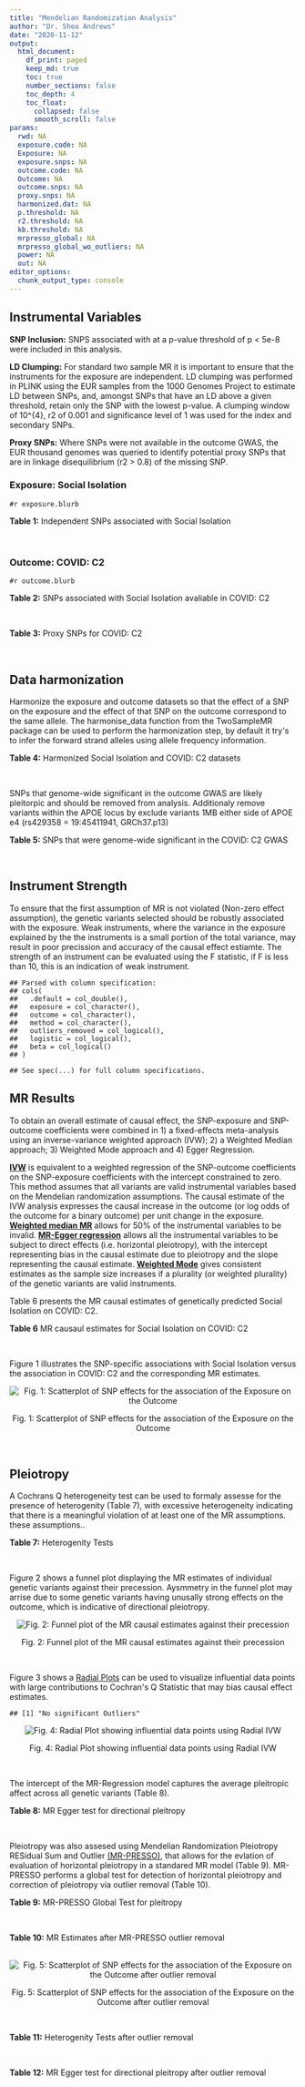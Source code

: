 ```yaml
---
title: "Mendelian Randomization Analysis"
author: "Dr. Shea Andrews"
date: "2020-11-12"
output:
  html_document:
    df_print: paged
    keep_md: true
    toc: true
    number_sections: false
    toc_depth: 4
    toc_float:
      collapsed: false
      smooth_scroll: false
params:
  rwd: NA
  exposure.code: NA
  Exposure: NA
  exposure.snps: NA
  outcome.code: NA
  Outcome: NA
  outcome.snps: NA
  proxy.snps: NA
  harmonized.dat: NA
  p.threshold: NA
  r2.threshold: NA
  kb.threshold: NA
  mrpresso_global: NA
  mrpresso_global_wo_outliers: NA
  power: NA
  out: NA
editor_options:
  chunk_output_type: console
---
```







## Instrumental Variables
**SNP Inclusion:** SNPS associated with at a p-value threshold of p < 5e-8 were included in this analysis.
<br>

**LD Clumping:** For standard two sample MR it is important to ensure that the instruments for the exposure are independent. LD clumping was performed in PLINK using the EUR samples from the 1000 Genomes Project to estimate LD between SNPs, and, amongst SNPs that have an LD above a given threshold, retain only the SNP with the lowest p-value. A clumping window of 10^{4}, r2 of 0.001 and significance level of 1 was used for the index and secondary SNPs.
<br>

**Proxy SNPs:** Where SNPs were not available in the outcome GWAS, the EUR thousand genomes was queried to identify potential proxy SNPs that are in linkage disequilibrium (r2 > 0.8) of the missing SNP.
<br>

### Exposure: Social Isolation
`#r exposure.blurb`
<br>

**Table 1:** Independent SNPs associated with Social Isolation
<div data-pagedtable="false">
  <script data-pagedtable-source type="application/json">
{"columns":[{"label":["SNP"],"name":[1],"type":["chr"],"align":["left"]},{"label":["CHROM"],"name":[2],"type":["dbl"],"align":["right"]},{"label":["POS"],"name":[3],"type":["dbl"],"align":["right"]},{"label":["REF"],"name":[4],"type":["chr"],"align":["left"]},{"label":["ALT"],"name":[5],"type":["chr"],"align":["left"]},{"label":["AF"],"name":[6],"type":["dbl"],"align":["right"]},{"label":["BETA"],"name":[7],"type":["dbl"],"align":["right"]},{"label":["SE"],"name":[8],"type":["dbl"],"align":["right"]},{"label":["Z"],"name":[9],"type":["dbl"],"align":["right"]},{"label":["P"],"name":[10],"type":["dbl"],"align":["right"]},{"label":["N"],"name":[11],"type":["dbl"],"align":["right"]},{"label":["TRAIT"],"name":[12],"type":["chr"],"align":["left"]}],"data":[{"1":"rs6430286","2":"2","3":"148834364","4":"G","5":"A","6":"0.423798","7":"-0.0116104","8":"0.00207269","9":"-5.60161","10":"2.124e-08","11":"452302","12":"Social_Isolation"},{"1":"rs74338595","2":"2","3":"212749786","4":"T","5":"C","6":"0.289914","7":"-0.0131836","8":"0.00225741","9":"-5.84016","10":"5.215e-09","11":"452302","12":"Social_Isolation"},{"1":"rs4465966","2":"3","3":"82009703","4":"A","5":"G","6":"0.570762","7":"-0.0122513","8":"0.00206930","9":"-5.92049","10":"3.210e-09","11":"452302","12":"Social_Isolation"},{"1":"rs30266","2":"5","3":"103972357","4":"G","5":"A","6":"0.328420","7":"0.0122519","8":"0.00218090","9":"5.61782","10":"1.934e-08","11":"452302","12":"Social_Isolation"},{"1":"rs2069117","2":"5","3":"152244551","4":"A","5":"C","6":"0.632457","7":"0.0142595","8":"0.00212437","9":"6.71233","10":"1.915e-11","11":"452302","12":"Social_Isolation"},{"1":"rs10456089","2":"6","3":"11959836","4":"G","5":"A","6":"0.079416","7":"-0.0217495","8":"0.00378804","9":"-5.74162","10":"9.377e-09","11":"452302","12":"Social_Isolation"},{"1":"rs7770860","2":"6","3":"131186393","4":"T","5":"C","6":"0.373251","7":"0.0128998","8":"0.00211764","9":"6.09156","10":"1.118e-09","11":"452302","12":"Social_Isolation"},{"1":"rs773020","2":"9","3":"77768122","4":"G","5":"A","6":"0.899908","7":"0.0205988","8":"0.00341273","9":"6.03587","10":"1.581e-09","11":"452302","12":"Social_Isolation"},{"1":"rs10992800","2":"9","3":"96373818","4":"G","5":"A","6":"0.397116","7":"-0.0155114","8":"0.00209327","9":"-7.41016","10":"1.261e-13","11":"452302","12":"Social_Isolation"},{"1":"rs11605348","2":"11","3":"47606483","4":"G","5":"A","6":"0.350304","7":"-0.0121724","8":"0.00214695","9":"-5.66963","10":"1.431e-08","11":"452302","12":"Social_Isolation"},{"1":"rs1966836","2":"11","3":"57982229","4":"A","5":"G","6":"0.711208","7":"-0.0130414","8":"0.00226001","9":"-5.77051","10":"7.903e-09","11":"452302","12":"Social_Isolation"},{"1":"rs62085660","2":"17","3":"66097739","4":"C","5":"G","6":"0.742566","7":"-0.0142656","8":"0.00234261","9":"-6.08963","10":"1.132e-09","11":"452302","12":"Social_Isolation"},{"1":"rs613872","2":"18","3":"53210302","4":"G","5":"T","6":"0.826351","7":"0.0227670","8":"0.00270385","9":"8.42021","10":"3.758e-17","11":"452302","12":"Social_Isolation"},{"1":"rs1022688","2":"20","3":"47648856","4":"G","5":"A","6":"0.330232","7":"0.0129423","8":"0.00217785","9":"5.94267","10":"2.804e-09","11":"452302","12":"Social_Isolation"},{"1":"rs495146","2":"20","3":"48130328","4":"C","5":"T","6":"0.250050","7":"0.0129730","8":"0.00236522","9":"5.48491","10":"4.137e-08","11":"452302","12":"Social_Isolation"}],"options":{"columns":{"min":{},"max":[10]},"rows":{"min":[10],"max":[10]},"pages":{}}}
  </script>
</div>
<br>

### Outcome: COVID: C2
`#r outcome.blurb`
<br>

**Table 2:** SNPs associated with Social Isolation avaliable in COVID: C2
<div data-pagedtable="false">
  <script data-pagedtable-source type="application/json">
{"columns":[{"label":["SNP"],"name":[1],"type":["chr"],"align":["left"]},{"label":["CHROM"],"name":[2],"type":["dbl"],"align":["right"]},{"label":["POS"],"name":[3],"type":["dbl"],"align":["right"]},{"label":["REF"],"name":[4],"type":["chr"],"align":["left"]},{"label":["ALT"],"name":[5],"type":["chr"],"align":["left"]},{"label":["AF"],"name":[6],"type":["dbl"],"align":["right"]},{"label":["BETA"],"name":[7],"type":["dbl"],"align":["right"]},{"label":["SE"],"name":[8],"type":["dbl"],"align":["right"]},{"label":["Z"],"name":[9],"type":["dbl"],"align":["right"]},{"label":["P"],"name":[10],"type":["dbl"],"align":["right"]},{"label":["N"],"name":[11],"type":["dbl"],"align":["right"]},{"label":["TRAIT"],"name":[12],"type":["chr"],"align":["left"]}],"data":[{"1":"rs6430286","2":"2","3":"148834364","4":"G","5":"A","6":"0.4092","7":"0.0247680","8":"0.015585","9":"1.5892204","10":"0.1120","11":"926803","12":"covid_vs._population__eur_wo_ukbb"},{"1":"rs74338595","2":"2","3":"212749786","4":"T","5":"C","6":"0.2785","7":"0.0083675","8":"0.018732","9":"0.4466955","10":"0.6551","11":"916747","12":"covid_vs._population__eur_wo_ukbb"},{"1":"rs4465966","2":"3","3":"82009703","4":"A","5":"G","6":"0.5711","7":"0.0106460","8":"0.015460","9":"0.6886158","10":"0.4910","11":"926803","12":"covid_vs._population__eur_wo_ukbb"},{"1":"rs30266","2":"5","3":"103972357","4":"G","5":"A","6":"0.3076","7":"-0.0115280","8":"0.017932","9":"-0.6428731","10":"0.5203","11":"917019","12":"covid_vs._population__eur_wo_ukbb"},{"1":"rs2069117","2":"5","3":"152244551","4":"A","5":"C","6":"0.6325","7":"-0.0193840","8":"0.017085","9":"-1.1345625","10":"0.2566","11":"917983","12":"covid_vs._population__eur_wo_ukbb"},{"1":"rs10456089","2":"6","3":"11959836","4":"G","5":"A","6":"0.1047","7":"0.0071449","8":"0.033373","9":"0.2140922","10":"0.8305","11":"916747","12":"covid_vs._population__eur_wo_ukbb"},{"1":"rs7770860","2":"6","3":"131186393","4":"T","5":"C","6":"0.4073","7":"-0.0058413","8":"0.016314","9":"-0.3580544","10":"0.7203","11":"787554","12":"covid_vs._population__eur_wo_ukbb"},{"1":"rs773020","2":"9","3":"77768122","4":"G","5":"A","6":"0.9008","7":"0.0214700","8":"0.029599","9":"0.7253623","10":"0.4682","11":"914562","12":"covid_vs._population__eur_wo_ukbb"},{"1":"rs10992800","2":"9","3":"96373818","4":"G","5":"A","6":"0.4227","7":"-0.0062546","8":"0.015811","9":"-0.3955854","10":"0.6924","11":"926803","12":"covid_vs._population__eur_wo_ukbb"},{"1":"rs11605348","2":"11","3":"47606483","4":"G","5":"A","6":"0.3669","7":"-0.0197530","8":"0.017535","9":"-1.1264899","10":"0.2600","11":"917683","12":"covid_vs._population__eur_wo_ukbb"},{"1":"rs1966836","2":"11","3":"57982229","4":"A","5":"G","6":"0.7073","7":"-0.0102350","8":"0.016748","9":"-0.6111177","10":"0.5411","11":"926803","12":"covid_vs._population__eur_wo_ukbb"},{"1":"rs62085660","2":"17","3":"66097739","4":"C","5":"G","6":"0.7251","7":"-0.0052408","8":"0.018906","9":"-0.2772030","10":"0.7816","11":"916747","12":"covid_vs._population__eur_wo_ukbb"},{"1":"rs613872","2":"18","3":"53210302","4":"G","5":"T","6":"0.8376","7":"0.0100140","8":"0.020304","9":"0.4932033","10":"0.6219","11":"927103","12":"covid_vs._population__eur_wo_ukbb"},{"1":"rs1022688","2":"20","3":"47648856","4":"G","5":"A","6":"0.3145","7":"0.0263190","8":"0.017974","9":"1.4642817","10":"0.1431","11":"917681","12":"covid_vs._population__eur_wo_ukbb"},{"1":"rs495146","2":"20","3":"48130328","4":"C","5":"T","6":"0.2476","7":"0.0135140","8":"0.017300","9":"0.7811561","10":"0.4347","11":"926798","12":"covid_vs._population__eur_wo_ukbb"}],"options":{"columns":{"min":{},"max":[10]},"rows":{"min":[10],"max":[10]},"pages":{}}}
  </script>
</div>
<br>

**Table 3:** Proxy SNPs for COVID: C2
<div data-pagedtable="false">
  <script data-pagedtable-source type="application/json">
{"columns":[{"label":["proxy.outcome"],"name":[1],"type":["lgl"],"align":["right"]},{"label":["target_snp"],"name":[2],"type":["lgl"],"align":["right"]},{"label":["proxy_snp"],"name":[3],"type":["lgl"],"align":["right"]},{"label":["ld.r2"],"name":[4],"type":["lgl"],"align":["right"]},{"label":["Dprime"],"name":[5],"type":["lgl"],"align":["right"]},{"label":["ref.proxy"],"name":[6],"type":["lgl"],"align":["right"]},{"label":["alt.proxy"],"name":[7],"type":["lgl"],"align":["right"]},{"label":["CHROM"],"name":[8],"type":["lgl"],"align":["right"]},{"label":["POS"],"name":[9],"type":["lgl"],"align":["right"]},{"label":["ALT.proxy"],"name":[10],"type":["lgl"],"align":["right"]},{"label":["REF.proxy"],"name":[11],"type":["lgl"],"align":["right"]},{"label":["AF"],"name":[12],"type":["lgl"],"align":["right"]},{"label":["BETA"],"name":[13],"type":["lgl"],"align":["right"]},{"label":["SE"],"name":[14],"type":["lgl"],"align":["right"]},{"label":["P"],"name":[15],"type":["lgl"],"align":["right"]},{"label":["N"],"name":[16],"type":["lgl"],"align":["right"]},{"label":["ref"],"name":[17],"type":["lgl"],"align":["right"]},{"label":["alt"],"name":[18],"type":["lgl"],"align":["right"]},{"label":["ALT"],"name":[19],"type":["lgl"],"align":["right"]},{"label":["REF"],"name":[20],"type":["lgl"],"align":["right"]},{"label":["PHASE"],"name":[21],"type":["lgl"],"align":["right"]}],"data":[{"1":"NA","2":"NA","3":"NA","4":"NA","5":"NA","6":"NA","7":"NA","8":"NA","9":"NA","10":"NA","11":"NA","12":"NA","13":"NA","14":"NA","15":"NA","16":"NA","17":"NA","18":"NA","19":"NA","20":"NA","21":"NA"}],"options":{"columns":{"min":{},"max":[10]},"rows":{"min":[10],"max":[10]},"pages":{}}}
  </script>
</div>
<br>

## Data harmonization
Harmonize the exposure and outcome datasets so that the effect of a SNP on the exposure and the effect of that SNP on the outcome correspond to the same allele. The harmonise_data function from the TwoSampleMR package can be used to perform the harmonization step, by default it try's to infer the forward strand alleles using allele frequency information.
<br>

**Table 4:** Harmonized Social Isolation and COVID: C2 datasets
<div data-pagedtable="false">
  <script data-pagedtable-source type="application/json">
{"columns":[{"label":["SNP"],"name":[1],"type":["chr"],"align":["left"]},{"label":["effect_allele.exposure"],"name":[2],"type":["chr"],"align":["left"]},{"label":["other_allele.exposure"],"name":[3],"type":["chr"],"align":["left"]},{"label":["effect_allele.outcome"],"name":[4],"type":["chr"],"align":["left"]},{"label":["other_allele.outcome"],"name":[5],"type":["chr"],"align":["left"]},{"label":["beta.exposure"],"name":[6],"type":["dbl"],"align":["right"]},{"label":["beta.outcome"],"name":[7],"type":["dbl"],"align":["right"]},{"label":["eaf.exposure"],"name":[8],"type":["dbl"],"align":["right"]},{"label":["eaf.outcome"],"name":[9],"type":["dbl"],"align":["right"]},{"label":["remove"],"name":[10],"type":["lgl"],"align":["right"]},{"label":["palindromic"],"name":[11],"type":["lgl"],"align":["right"]},{"label":["ambiguous"],"name":[12],"type":["lgl"],"align":["right"]},{"label":["id.outcome"],"name":[13],"type":["chr"],"align":["left"]},{"label":["chr.outcome"],"name":[14],"type":["dbl"],"align":["right"]},{"label":["pos.outcome"],"name":[15],"type":["dbl"],"align":["right"]},{"label":["se.outcome"],"name":[16],"type":["dbl"],"align":["right"]},{"label":["z.outcome"],"name":[17],"type":["dbl"],"align":["right"]},{"label":["pval.outcome"],"name":[18],"type":["dbl"],"align":["right"]},{"label":["samplesize.outcome"],"name":[19],"type":["dbl"],"align":["right"]},{"label":["outcome"],"name":[20],"type":["chr"],"align":["left"]},{"label":["mr_keep.outcome"],"name":[21],"type":["lgl"],"align":["right"]},{"label":["pval_origin.outcome"],"name":[22],"type":["chr"],"align":["left"]},{"label":["chr.exposure"],"name":[23],"type":["dbl"],"align":["right"]},{"label":["pos.exposure"],"name":[24],"type":["dbl"],"align":["right"]},{"label":["se.exposure"],"name":[25],"type":["dbl"],"align":["right"]},{"label":["z.exposure"],"name":[26],"type":["dbl"],"align":["right"]},{"label":["pval.exposure"],"name":[27],"type":["dbl"],"align":["right"]},{"label":["samplesize.exposure"],"name":[28],"type":["dbl"],"align":["right"]},{"label":["exposure"],"name":[29],"type":["chr"],"align":["left"]},{"label":["mr_keep.exposure"],"name":[30],"type":["lgl"],"align":["right"]},{"label":["pval_origin.exposure"],"name":[31],"type":["chr"],"align":["left"]},{"label":["id.exposure"],"name":[32],"type":["chr"],"align":["left"]},{"label":["action"],"name":[33],"type":["dbl"],"align":["right"]},{"label":["mr_keep"],"name":[34],"type":["lgl"],"align":["right"]},{"label":["pt"],"name":[35],"type":["dbl"],"align":["right"]},{"label":["pleitropy_keep"],"name":[36],"type":["lgl"],"align":["right"]},{"label":["mrpresso_RSSobs"],"name":[37],"type":["lgl"],"align":["right"]},{"label":["mrpresso_pval"],"name":[38],"type":["lgl"],"align":["right"]},{"label":["mrpresso_keep"],"name":[39],"type":["lgl"],"align":["right"]}],"data":[{"1":"rs1022688","2":"A","3":"G","4":"A","5":"G","6":"0.0129423","7":"0.0263190","8":"0.330232","9":"0.3145","10":"FALSE","11":"FALSE","12":"FALSE","13":"9m2fPp","14":"20","15":"47648856","16":"0.017974","17":"1.4642817","18":"0.1431","19":"917681","20":"covidhgi2020anaC2v4eurwoukbb","21":"TRUE","22":"reported","23":"20","24":"47648856","25":"0.00217785","26":"5.94267","27":"2.804e-09","28":"452302","29":"Day2018sociso","30":"TRUE","31":"reported","32":"DOXNrx","33":"2","34":"TRUE","35":"5e-08","36":"TRUE","37":"NA","38":"NA","39":"TRUE"},{"1":"rs10456089","2":"A","3":"G","4":"A","5":"G","6":"-0.0217495","7":"0.0071449","8":"0.079416","9":"0.1047","10":"FALSE","11":"FALSE","12":"FALSE","13":"9m2fPp","14":"6","15":"11959836","16":"0.033373","17":"0.2140922","18":"0.8305","19":"916747","20":"covidhgi2020anaC2v4eurwoukbb","21":"TRUE","22":"reported","23":"6","24":"11959836","25":"0.00378804","26":"-5.74162","27":"9.377e-09","28":"452302","29":"Day2018sociso","30":"TRUE","31":"reported","32":"DOXNrx","33":"2","34":"TRUE","35":"5e-08","36":"TRUE","37":"NA","38":"NA","39":"TRUE"},{"1":"rs10992800","2":"A","3":"G","4":"A","5":"G","6":"-0.0155114","7":"-0.0062546","8":"0.397116","9":"0.4227","10":"FALSE","11":"FALSE","12":"FALSE","13":"9m2fPp","14":"9","15":"96373818","16":"0.015811","17":"-0.3955854","18":"0.6924","19":"926803","20":"covidhgi2020anaC2v4eurwoukbb","21":"TRUE","22":"reported","23":"9","24":"96373818","25":"0.00209327","26":"-7.41016","27":"1.261e-13","28":"452302","29":"Day2018sociso","30":"TRUE","31":"reported","32":"DOXNrx","33":"2","34":"TRUE","35":"5e-08","36":"TRUE","37":"NA","38":"NA","39":"TRUE"},{"1":"rs11605348","2":"A","3":"G","4":"A","5":"G","6":"-0.0121724","7":"-0.0197530","8":"0.350304","9":"0.3669","10":"FALSE","11":"FALSE","12":"FALSE","13":"9m2fPp","14":"11","15":"47606483","16":"0.017535","17":"-1.1264899","18":"0.2600","19":"917683","20":"covidhgi2020anaC2v4eurwoukbb","21":"TRUE","22":"reported","23":"11","24":"47606483","25":"0.00214695","26":"-5.66963","27":"1.431e-08","28":"452302","29":"Day2018sociso","30":"TRUE","31":"reported","32":"DOXNrx","33":"2","34":"TRUE","35":"5e-08","36":"TRUE","37":"NA","38":"NA","39":"TRUE"},{"1":"rs1966836","2":"G","3":"A","4":"G","5":"A","6":"-0.0130414","7":"-0.0102350","8":"0.711208","9":"0.7073","10":"FALSE","11":"FALSE","12":"FALSE","13":"9m2fPp","14":"11","15":"57982229","16":"0.016748","17":"-0.6111177","18":"0.5411","19":"926803","20":"covidhgi2020anaC2v4eurwoukbb","21":"TRUE","22":"reported","23":"11","24":"57982229","25":"0.00226001","26":"-5.77051","27":"7.903e-09","28":"452302","29":"Day2018sociso","30":"TRUE","31":"reported","32":"DOXNrx","33":"2","34":"TRUE","35":"5e-08","36":"TRUE","37":"NA","38":"NA","39":"TRUE"},{"1":"rs2069117","2":"C","3":"A","4":"C","5":"A","6":"0.0142595","7":"-0.0193840","8":"0.632457","9":"0.6325","10":"FALSE","11":"FALSE","12":"FALSE","13":"9m2fPp","14":"5","15":"152244551","16":"0.017085","17":"-1.1345625","18":"0.2566","19":"917983","20":"covidhgi2020anaC2v4eurwoukbb","21":"TRUE","22":"reported","23":"5","24":"152244551","25":"0.00212437","26":"6.71233","27":"1.915e-11","28":"452302","29":"Day2018sociso","30":"TRUE","31":"reported","32":"DOXNrx","33":"2","34":"TRUE","35":"5e-08","36":"TRUE","37":"NA","38":"NA","39":"TRUE"},{"1":"rs30266","2":"A","3":"G","4":"A","5":"G","6":"0.0122519","7":"-0.0115280","8":"0.328420","9":"0.3076","10":"FALSE","11":"FALSE","12":"FALSE","13":"9m2fPp","14":"5","15":"103972357","16":"0.017932","17":"-0.6428731","18":"0.5203","19":"917019","20":"covidhgi2020anaC2v4eurwoukbb","21":"TRUE","22":"reported","23":"5","24":"103972357","25":"0.00218090","26":"5.61782","27":"1.934e-08","28":"452302","29":"Day2018sociso","30":"TRUE","31":"reported","32":"DOXNrx","33":"2","34":"TRUE","35":"5e-08","36":"TRUE","37":"NA","38":"NA","39":"TRUE"},{"1":"rs4465966","2":"G","3":"A","4":"G","5":"A","6":"-0.0122513","7":"0.0106460","8":"0.570762","9":"0.5711","10":"FALSE","11":"FALSE","12":"FALSE","13":"9m2fPp","14":"3","15":"82009703","16":"0.015460","17":"0.6886158","18":"0.4910","19":"926803","20":"covidhgi2020anaC2v4eurwoukbb","21":"TRUE","22":"reported","23":"3","24":"82009703","25":"0.00206930","26":"-5.92049","27":"3.210e-09","28":"452302","29":"Day2018sociso","30":"TRUE","31":"reported","32":"DOXNrx","33":"2","34":"TRUE","35":"5e-08","36":"TRUE","37":"NA","38":"NA","39":"TRUE"},{"1":"rs495146","2":"T","3":"C","4":"T","5":"C","6":"0.0129730","7":"0.0135140","8":"0.250050","9":"0.2476","10":"FALSE","11":"FALSE","12":"FALSE","13":"9m2fPp","14":"20","15":"48130328","16":"0.017300","17":"0.7811561","18":"0.4347","19":"926798","20":"covidhgi2020anaC2v4eurwoukbb","21":"TRUE","22":"reported","23":"20","24":"48130328","25":"0.00236522","26":"5.48491","27":"4.137e-08","28":"452302","29":"Day2018sociso","30":"TRUE","31":"reported","32":"DOXNrx","33":"2","34":"TRUE","35":"5e-08","36":"TRUE","37":"NA","38":"NA","39":"TRUE"},{"1":"rs613872","2":"T","3":"G","4":"T","5":"G","6":"0.0227670","7":"0.0100140","8":"0.826351","9":"0.8376","10":"FALSE","11":"FALSE","12":"FALSE","13":"9m2fPp","14":"18","15":"53210302","16":"0.020304","17":"0.4932033","18":"0.6219","19":"927103","20":"covidhgi2020anaC2v4eurwoukbb","21":"TRUE","22":"reported","23":"18","24":"53210302","25":"0.00270385","26":"8.42021","27":"3.758e-17","28":"452302","29":"Day2018sociso","30":"TRUE","31":"reported","32":"DOXNrx","33":"2","34":"TRUE","35":"5e-08","36":"TRUE","37":"NA","38":"NA","39":"TRUE"},{"1":"rs62085660","2":"G","3":"C","4":"G","5":"C","6":"-0.0142656","7":"-0.0052408","8":"0.742566","9":"0.7251","10":"FALSE","11":"TRUE","12":"FALSE","13":"9m2fPp","14":"17","15":"66097739","16":"0.018906","17":"-0.2772030","18":"0.7816","19":"916747","20":"covidhgi2020anaC2v4eurwoukbb","21":"TRUE","22":"reported","23":"17","24":"66097739","25":"0.00234261","26":"-6.08963","27":"1.132e-09","28":"452302","29":"Day2018sociso","30":"TRUE","31":"reported","32":"DOXNrx","33":"2","34":"TRUE","35":"5e-08","36":"TRUE","37":"NA","38":"NA","39":"TRUE"},{"1":"rs6430286","2":"A","3":"G","4":"A","5":"G","6":"-0.0116104","7":"0.0247680","8":"0.423798","9":"0.4092","10":"FALSE","11":"FALSE","12":"FALSE","13":"9m2fPp","14":"2","15":"148834364","16":"0.015585","17":"1.5892204","18":"0.1120","19":"926803","20":"covidhgi2020anaC2v4eurwoukbb","21":"TRUE","22":"reported","23":"2","24":"148834364","25":"0.00207269","26":"-5.60161","27":"2.124e-08","28":"452302","29":"Day2018sociso","30":"TRUE","31":"reported","32":"DOXNrx","33":"2","34":"TRUE","35":"5e-08","36":"TRUE","37":"NA","38":"NA","39":"TRUE"},{"1":"rs74338595","2":"C","3":"T","4":"C","5":"T","6":"-0.0131836","7":"0.0083675","8":"0.289914","9":"0.2785","10":"FALSE","11":"FALSE","12":"FALSE","13":"9m2fPp","14":"2","15":"212749786","16":"0.018732","17":"0.4466955","18":"0.6551","19":"916747","20":"covidhgi2020anaC2v4eurwoukbb","21":"TRUE","22":"reported","23":"2","24":"212749786","25":"0.00225741","26":"-5.84016","27":"5.215e-09","28":"452302","29":"Day2018sociso","30":"TRUE","31":"reported","32":"DOXNrx","33":"2","34":"TRUE","35":"5e-08","36":"TRUE","37":"NA","38":"NA","39":"TRUE"},{"1":"rs773020","2":"A","3":"G","4":"A","5":"G","6":"0.0205988","7":"0.0214700","8":"0.899908","9":"0.9008","10":"FALSE","11":"FALSE","12":"FALSE","13":"9m2fPp","14":"9","15":"77768122","16":"0.029599","17":"0.7253623","18":"0.4682","19":"914562","20":"covidhgi2020anaC2v4eurwoukbb","21":"TRUE","22":"reported","23":"9","24":"77768122","25":"0.00341273","26":"6.03587","27":"1.581e-09","28":"452302","29":"Day2018sociso","30":"TRUE","31":"reported","32":"DOXNrx","33":"2","34":"TRUE","35":"5e-08","36":"TRUE","37":"NA","38":"NA","39":"TRUE"},{"1":"rs7770860","2":"C","3":"T","4":"C","5":"T","6":"0.0128998","7":"-0.0058413","8":"0.373251","9":"0.4073","10":"FALSE","11":"FALSE","12":"FALSE","13":"9m2fPp","14":"6","15":"131186393","16":"0.016314","17":"-0.3580544","18":"0.7203","19":"787554","20":"covidhgi2020anaC2v4eurwoukbb","21":"TRUE","22":"reported","23":"6","24":"131186393","25":"0.00211764","26":"6.09156","27":"1.118e-09","28":"452302","29":"Day2018sociso","30":"TRUE","31":"reported","32":"DOXNrx","33":"2","34":"TRUE","35":"5e-08","36":"TRUE","37":"NA","38":"NA","39":"TRUE"}],"options":{"columns":{"min":{},"max":[10]},"rows":{"min":[10],"max":[10]},"pages":{}}}
  </script>
</div>
<br>

SNPs that genome-wide significant in the outcome GWAS are likely pleitorpic and should be removed from analysis. Additionaly remove variants within the APOE locus by exclude variants 1MB either side of APOE e4 (rs429358 = 19:45411941, GRCh37.p13)
<br>


**Table 5:** SNPs that were genome-wide significant in the COVID: C2 GWAS
<div data-pagedtable="false">
  <script data-pagedtable-source type="application/json">
{"columns":[{"label":["SNP"],"name":[1],"type":["chr"],"align":["left"]},{"label":["chr.outcome"],"name":[2],"type":["dbl"],"align":["right"]},{"label":["pos.outcome"],"name":[3],"type":["dbl"],"align":["right"]},{"label":["pval.exposure"],"name":[4],"type":["dbl"],"align":["right"]},{"label":["pval.outcome"],"name":[5],"type":["dbl"],"align":["right"]}],"data":[],"options":{"columns":{"min":{},"max":[10]},"rows":{"min":[10],"max":[10]},"pages":{}}}
  </script>
</div>
<br>


## Instrument Strength
To ensure that the first assumption of MR is not violated (Non-zero effect assumption), the genetic variants selected should be robustly associated with the exposure. Weak instruments, where the variance in the exposure explained by the the instruments is a small portion of the total variance, may result in poor precission and accuracy of the causal effect estiamte. The strength of an instrument can be evaluated using the F statistic, if F is less than 10, this is an indication of weak instrument.


```
## Parsed with column specification:
## cols(
##   .default = col_double(),
##   exposure = col_character(),
##   outcome = col_character(),
##   method = col_character(),
##   outliers_removed = col_logical(),
##   logistic = col_logical(),
##   beta = col_logical()
## )
```

```
## See spec(...) for full column specifications.
```

<div data-pagedtable="false">
  <script data-pagedtable-source type="application/json">
{"columns":[{"label":["outliers_removed"],"name":[1],"type":["lgl"],"align":["right"]},{"label":["pve.exposure"],"name":[2],"type":["dbl"],"align":["right"]},{"label":["F"],"name":[3],"type":["dbl"],"align":["right"]},{"label":["Alpha"],"name":[4],"type":["dbl"],"align":["right"]},{"label":["NCP"],"name":[5],"type":["dbl"],"align":["right"]},{"label":["Power"],"name":[6],"type":["dbl"],"align":["right"]}],"data":[{"1":"FALSE","2":"0.001276625","3":"38.54253","4":"0.05","5":"0.09266403","6":"0.06068148"}],"options":{"columns":{"min":{},"max":[10]},"rows":{"min":[10],"max":[10]},"pages":{}}}
  </script>
</div>

##  MR Results
To obtain an overall estimate of causal effect, the SNP-exposure and SNP-outcome coefficients were combined in 1) a fixed-effects meta-analysis using an inverse-variance weighted approach (IVW); 2) a Weighted Median approach; 3) Weighted Mode approach and 4) Egger Regression.


[**IVW**](https://doi.org/10.1002/gepi.21758) is equivalent to a weighted regression of the SNP-outcome coefficients on the SNP-exposure coefficients with the intercept constrained to zero. This method assumes that all variants are valid instrumental variables based on the Mendelian randomization assumptions. The causal estimate of the IVW analysis expresses the causal increase in the outcome (or log odds of the outcome for a binary outcome) per unit change in the exposure. [**Weighted median MR**](https://doi.org/10.1002/gepi.21965) allows for 50% of the instrumental variables to be invalid. [**MR-Egger regression**](https://doi.org/10.1093/ije/dyw220) allows all the instrumental variables to be subject to direct effects (i.e. horizontal pleiotropy), with the intercept representing bias in the causal estimate due to pleiotropy and the slope representing the causal estimate. [**Weighted Mode**](https://doi.org/10.1093/ije/dyx102) gives consistent estimates as the sample size increases if a plurality (or weighted plurality) of the genetic variants are valid instruments.
<br>



Table 6 presents the MR causal estimates of genetically predicted Social Isolation on COVID: C2.
<br>

**Table 6** MR causaul estimates for Social Isolation on COVID: C2
<div data-pagedtable="false">
  <script data-pagedtable-source type="application/json">
{"columns":[{"label":["id.exposure"],"name":[1],"type":["chr"],"align":["left"]},{"label":["id.outcome"],"name":[2],"type":["chr"],"align":["left"]},{"label":["outcome"],"name":[3],"type":["fctr"],"align":["left"]},{"label":["exposure"],"name":[4],"type":["fctr"],"align":["left"]},{"label":["method"],"name":[5],"type":["fctr"],"align":["left"]},{"label":["nsnp"],"name":[6],"type":["int"],"align":["right"]},{"label":["b"],"name":[7],"type":["dbl"],"align":["right"]},{"label":["se"],"name":[8],"type":["dbl"],"align":["right"]},{"label":["pval"],"name":[9],"type":["dbl"],"align":["right"]}],"data":[{"1":"DOXNrx","2":"9m2fPp","3":"covidhgi2020anaC2v4eurwoukbb","4":"Day2018sociso","5":"Inverse variance weighted (fixed effects)","6":"15","7":"0.07502125","8":"0.3273121","9":"0.8187104"},{"1":"DOXNrx","2":"9m2fPp","3":"covidhgi2020anaC2v4eurwoukbb","4":"Day2018sociso","5":"Weighted median","6":"15","7":"0.39042543","8":"0.4407051","9":"0.3756655"},{"1":"DOXNrx","2":"9m2fPp","3":"covidhgi2020anaC2v4eurwoukbb","4":"Day2018sociso","5":"Weighted mode","6":"15","7":"0.43104172","8":"0.6904653","9":"0.5424855"},{"1":"DOXNrx","2":"9m2fPp","3":"covidhgi2020anaC2v4eurwoukbb","4":"Day2018sociso","5":"MR Egger","6":"15","7":"1.32162355","8":"1.6374811","9":"0.4341235"}],"options":{"columns":{"min":{},"max":[10]},"rows":{"min":[10],"max":[10]},"pages":{}}}
  </script>
</div>
<br>

Figure 1 illustrates the SNP-specific associations with Social Isolation versus the association in COVID: C2 and the corresponding MR estimates.
<br>

<div class="figure" style="text-align: center">
<img src="/sc/arion/projects/LOAD/shea/Projects/MRcovid/results/MRcovideurwoukbb/Day2018sociso/covidhgi2020anaC2v4eurwoukbb/Day2018sociso_5e-8_covidhgi2020anaC2v4eurwoukbb_MR_Analaysis_files/figure-html/scatter_plot-1.png" alt="Fig. 1: Scatterplot of SNP effects for the association of the Exposure on the Outcome"  />
<p class="caption">Fig. 1: Scatterplot of SNP effects for the association of the Exposure on the Outcome</p>
</div>
<br>


## Pleiotropy
A Cochrans Q heterogeneity test can be used to formaly assesse for the presence of heterogenity (Table 7), with excessive heterogeneity indicating that there is a meaningful violation of at least one of the MR assumptions.
these assumptions..
<br>

**Table 7:** Heterogenity Tests
<div data-pagedtable="false">
  <script data-pagedtable-source type="application/json">
{"columns":[{"label":["id.exposure"],"name":[1],"type":["chr"],"align":["left"]},{"label":["id.outcome"],"name":[2],"type":["chr"],"align":["left"]},{"label":["outcome"],"name":[3],"type":["fctr"],"align":["left"]},{"label":["exposure"],"name":[4],"type":["fctr"],"align":["left"]},{"label":["method"],"name":[5],"type":["fctr"],"align":["left"]},{"label":["Q"],"name":[6],"type":["dbl"],"align":["right"]},{"label":["Q_df"],"name":[7],"type":["dbl"],"align":["right"]},{"label":["Q_pval"],"name":[8],"type":["dbl"],"align":["right"]}],"data":[{"1":"DOXNrx","2":"9m2fPp","3":"covidhgi2020anaC2v4eurwoukbb","4":"Day2018sociso","5":"MR Egger","6":"9.817185","7":"13","8":"0.7088111"},{"1":"DOXNrx","2":"9m2fPp","3":"covidhgi2020anaC2v4eurwoukbb","4":"Day2018sociso","5":"Inverse variance weighted","6":"10.420871","7":"14","8":"0.7308113"}],"options":{"columns":{"min":{},"max":[10]},"rows":{"min":[10],"max":[10]},"pages":{}}}
  </script>
</div>
<br>

Figure 2 shows a funnel plot displaying the MR estimates of individual genetic variants against their precession. Aysmmetry in the funnel plot may arrise due to some genetic variants having unusally strong effects on the outcome, which is indicative of directional pleiotropy.
<br>

<div class="figure" style="text-align: center">
<img src="/sc/arion/projects/LOAD/shea/Projects/MRcovid/results/MRcovideurwoukbb/Day2018sociso/covidhgi2020anaC2v4eurwoukbb/Day2018sociso_5e-8_covidhgi2020anaC2v4eurwoukbb_MR_Analaysis_files/figure-html/funnel_plot-1.png" alt="Fig. 2: Funnel plot of the MR causal estimates against their precession"  />
<p class="caption">Fig. 2: Funnel plot of the MR causal estimates against their precession</p>
</div>
<br>

Figure 3 shows a [Radial Plots](https://github.com/WSpiller/RadialMR) can be used to visualize influential data points with large contributions to Cochran's Q Statistic that may bias causal effect estimates.




```
## [1] "No significant Outliers"
```

<div class="figure" style="text-align: center">
<img src="/sc/arion/projects/LOAD/shea/Projects/MRcovid/results/MRcovideurwoukbb/Day2018sociso/covidhgi2020anaC2v4eurwoukbb/Day2018sociso_5e-8_covidhgi2020anaC2v4eurwoukbb_MR_Analaysis_files/figure-html/Radial_Plot-1.png" alt="Fig. 4: Radial Plot showing influential data points using Radial IVW"  />
<p class="caption">Fig. 4: Radial Plot showing influential data points using Radial IVW</p>
</div>
<br>

The intercept of the MR-Regression model captures the average pleitropic affect across all genetic variants (Table 8).
<br>

**Table 8:** MR Egger test for directional pleitropy
<div data-pagedtable="false">
  <script data-pagedtable-source type="application/json">
{"columns":[{"label":["id.exposure"],"name":[1],"type":["chr"],"align":["left"]},{"label":["id.outcome"],"name":[2],"type":["chr"],"align":["left"]},{"label":["outcome"],"name":[3],"type":["fctr"],"align":["left"]},{"label":["exposure"],"name":[4],"type":["fctr"],"align":["left"]},{"label":["egger_intercept"],"name":[5],"type":["dbl"],"align":["right"]},{"label":["se"],"name":[6],"type":["dbl"],"align":["right"]},{"label":["pval"],"name":[7],"type":["dbl"],"align":["right"]}],"data":[{"1":"DOXNrx","2":"9m2fPp","3":"covidhgi2020anaC2v4eurwoukbb","4":"Day2018sociso","5":"-0.01813119","6":"0.02333568","7":"0.4510821"}],"options":{"columns":{"min":{},"max":[10]},"rows":{"min":[10],"max":[10]},"pages":{}}}
  </script>
</div>
<br>

Pleiotropy was also assesed using Mendelian Randomization Pleiotropy RESidual Sum and Outlier [(MR-PRESSO)](https://doi.org/10.1038/s41588-018-0099-7), that allows for the evlation of evaluation of horizontal pleiotropy in a standared MR model (Table 9). MR-PRESSO performs a global test for detection of horizontal pleiotropy and correction of pleiotropy via outlier removal (Table 10).
<br>

**Table 9:** MR-PRESSO Global Test for pleitropy
<div data-pagedtable="false">
  <script data-pagedtable-source type="application/json">
{"columns":[{"label":["id.exposure"],"name":[1],"type":["chr"],"align":["left"]},{"label":["id.outcome"],"name":[2],"type":["chr"],"align":["left"]},{"label":["outcome"],"name":[3],"type":["chr"],"align":["left"]},{"label":["exposure"],"name":[4],"type":["chr"],"align":["left"]},{"label":["pt"],"name":[5],"type":["dbl"],"align":["right"]},{"label":["outliers_removed"],"name":[6],"type":["lgl"],"align":["right"]},{"label":["n_outliers"],"name":[7],"type":["dbl"],"align":["right"]},{"label":["RSSobs"],"name":[8],"type":["dbl"],"align":["right"]},{"label":["pval"],"name":[9],"type":["dbl"],"align":["right"]}],"data":[{"1":"DOXNrx","2":"9m2fPp","3":"covidhgi2020anaC2v4eurwoukbb","4":"Day2018sociso","5":"5e-08","6":"FALSE","7":"0","8":"11.83368","9":"0.7424"}],"options":{"columns":{"min":{},"max":[10]},"rows":{"min":[10],"max":[10]},"pages":{}}}
  </script>
</div>
<br>


**Table 10:** MR Estimates after MR-PRESSO outlier removal
<div data-pagedtable="false">
  <script data-pagedtable-source type="application/json">
{"columns":[{"label":["id.exposure"],"name":[1],"type":["fctr"],"align":["left"]},{"label":["id.outcome"],"name":[2],"type":["fctr"],"align":["left"]},{"label":["outcome"],"name":[3],"type":["fctr"],"align":["left"]},{"label":["exposure"],"name":[4],"type":["fctr"],"align":["left"]},{"label":["method"],"name":[5],"type":["fctr"],"align":["left"]},{"label":["nsnp"],"name":[6],"type":["lgl"],"align":["right"]},{"label":["b"],"name":[7],"type":["lgl"],"align":["right"]},{"label":["se"],"name":[8],"type":["lgl"],"align":["right"]},{"label":["pval"],"name":[9],"type":["lgl"],"align":["right"]}],"data":[{"1":"DOXNrx","2":"9m2fPp","3":"covidhgi2020anaC2v4eurwoukbb","4":"Day2018sociso","5":"mrpresso","6":"NA","7":"NA","8":"NA","9":"NA"}],"options":{"columns":{"min":{},"max":[10]},"rows":{"min":[10],"max":[10]},"pages":{}}}
  </script>
</div>
<br>

<div class="figure" style="text-align: center">
<img src="/sc/arion/projects/LOAD/shea/Projects/MRcovid/results/MRcovideurwoukbb/Day2018sociso/covidhgi2020anaC2v4eurwoukbb/Day2018sociso_5e-8_covidhgi2020anaC2v4eurwoukbb_MR_Analaysis_files/figure-html/scatter_plot_outlier-1.png" alt="Fig. 5: Scatterplot of SNP effects for the association of the Exposure on the Outcome after outlier removal"  />
<p class="caption">Fig. 5: Scatterplot of SNP effects for the association of the Exposure on the Outcome after outlier removal</p>
</div>
<br>

**Table 11:** Heterogenity Tests after outlier removal
<div data-pagedtable="false">
  <script data-pagedtable-source type="application/json">
{"columns":[{"label":["id.exposure"],"name":[1],"type":["fctr"],"align":["left"]},{"label":["id.outcome"],"name":[2],"type":["fctr"],"align":["left"]},{"label":["outcome"],"name":[3],"type":["fctr"],"align":["left"]},{"label":["exposure"],"name":[4],"type":["fctr"],"align":["left"]},{"label":["method"],"name":[5],"type":["fctr"],"align":["left"]},{"label":["Q"],"name":[6],"type":["lgl"],"align":["right"]},{"label":["Q_df"],"name":[7],"type":["lgl"],"align":["right"]},{"label":["Q_pval"],"name":[8],"type":["lgl"],"align":["right"]}],"data":[{"1":"DOXNrx","2":"9m2fPp","3":"covidhgi2020anaC2v4eurwoukbb","4":"Day2018sociso","5":"mrpresso","6":"NA","7":"NA","8":"NA"}],"options":{"columns":{"min":{},"max":[10]},"rows":{"min":[10],"max":[10]},"pages":{}}}
  </script>
</div>
<br>

**Table 12:** MR Egger test for directional pleitropy after outlier removal
<div data-pagedtable="false">
  <script data-pagedtable-source type="application/json">
{"columns":[{"label":["id.exposure"],"name":[1],"type":["fctr"],"align":["left"]},{"label":["id.outcome"],"name":[2],"type":["fctr"],"align":["left"]},{"label":["outcome"],"name":[3],"type":["fctr"],"align":["left"]},{"label":["exposure"],"name":[4],"type":["fctr"],"align":["left"]},{"label":["method"],"name":[5],"type":["fctr"],"align":["left"]},{"label":["egger_intercept"],"name":[6],"type":["lgl"],"align":["right"]},{"label":["se"],"name":[7],"type":["lgl"],"align":["right"]},{"label":["pval"],"name":[8],"type":["lgl"],"align":["right"]}],"data":[{"1":"DOXNrx","2":"9m2fPp","3":"covidhgi2020anaC2v4eurwoukbb","4":"Day2018sociso","5":"mrpresso","6":"NA","7":"NA","8":"NA"}],"options":{"columns":{"min":{},"max":[10]},"rows":{"min":[10],"max":[10]},"pages":{}}}
  </script>
</div>
<br>
